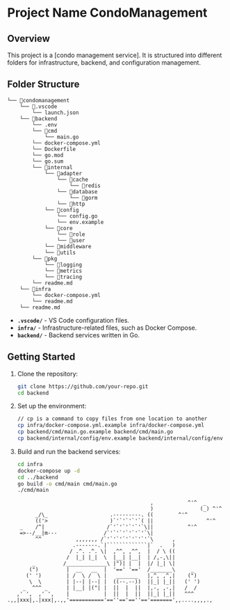 # Project Name CondoManagement

## Overview

This project is a [condo management service]. It is structured into different folders for infrastructure, backend, and configuration management.

## Folder Structure

```
└── 📁condomanagement
    └── 📁.vscode
        └── launch.json
    └── 📁backend
        └── .env
        └── 📁cmd
            └── main.go
        └── docker-compose.yml
        └── Dockerfile
        └── go.mod
        └── go.sum
        └── 📁internal
            └── 📁adapter
                └── 📁cache
                    └── 📁redis
                └── 📁database
                    └── 📁gorm
                └── 📁http
            └── 📁config
                └── config.go
                └── env.example
            └── 📁core
                └── 📁role
                └── 📁user
            └── 📁middleware
            └── 📁utils
        └── 📁pkg
            └── 📁logging
            └── 📁metrics
            └── 📁tracing
        └── readme.md
    └── 📁infra
        └── docker-compose.yml
        └── readme.md
    └── readme.md
```

- **`.vscode/`** - VS Code configuration files.
- **`infra/`** - Infrastructure-related files, such as Docker Compose.
- **`backend/`** - Backend services written in Go.

## Getting Started

1. Clone the repository:

   ```sh
   git clone https://github.com/your-repo.git
   cd backend
   ```

2. Set up the environment:

   ```sh
   // cp is a command to copy files from one location to another
   cp infra/docker-compose.yml.example infra/docker-compose.yml
   cp backend/cmd/main.go.example backend/cmd/main.go
   cp backend/internal/config/env.example backend/internal/config/env
   ```

3. Build and run the backend services:
   ```sh
   cd infra
   docker-compose up -d
   cd ../backend
   go build -o cmd/main cmd/main.go
   ./cmd/main
   ```

```
                                              ,           ^'^  _
                                              )               (_) ^'^
         _/\_                    .---------. ((        ^'^
         (('>                    )`'`'`'`'`( ||                 ^'^
    _    /^|                    /`'`'`'`'`'`\||           ^'^
    =>--/__|m---               /`'`'`'`'`'`'`\|
         ^^           ,,,,,,, /`'`'`'`'`'`'`'`\      ,
                     .-------.`|`````````````|`  .   )
                    / .^. .^. \|  ,^^, ,^^,  |  / \ ((
                   /  |_| |_|  \  |__| |__|  | /,-,\||
        _         /_____________\ |")| |  |  |/ |_| \|
       (")         |  __   __  |  '==' '=='  /_______\     _
      (' ')        | /  \ /  \ |   _______   |,^, ,^,|    (")
       \  \        | |--| |--| |  ((--.--))  ||_| |_||   (' ')
     _  ^^^ _      | |__| |("| |  ||  |  ||  |,-, ,-,|   /  /
   ,' ',  ,' ',    |           |  ||  |  ||  ||_| |_||   ^^^
.,,|xxx|,.|xxx|,.,,'==========='==''=='==''=='=======',,....,,,,.,

```
